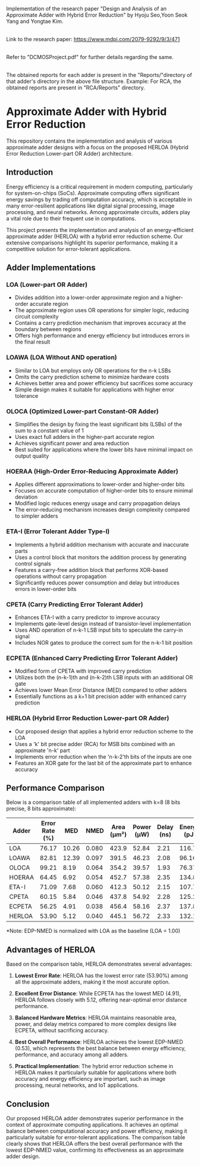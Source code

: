 Implementation of the research paper "Design and Analysis of an Approximate Adder with Hybrid Error Reduction" by Hyoju Seo,Yoon Seok Yang and Yongtae Kim.

<br> Link to the research paper: https://www.mdpi.com/2079-9292/9/3/471

<br> Refer to "DCMOSProject.pdf" for further details regarding the same.

<br> The obtained reports for each adder is present in the "Reports/"directory of that adder's directory in the above file structure. Example: For RCA, the obtained reports are present in "RCA/Reports" directory.



# Approximate Adder with Hybrid Error Reduction

This repository contains the implementation and analysis of various approximate adder designs with a focus on the proposed HERLOA (Hybrid Error Reduction Lower-part OR Adder) architecture.

## Introduction

Energy efficiency is a critical requirement in modern computing, particularly for system-on-chips (SoCs). Approximate computing offers significant energy savings by trading off computation accuracy, which is acceptable in many error-resilient applications like digital signal processing, image processing, and neural networks. Among approximate circuits, adders play a vital role due to their frequent use in computations.

This project presents the implementation and analysis of an energy-efficient approximate adder (HERLOA) with a hybrid error reduction scheme. Our extensive comparisons highlight its superior performance, making it a competitive solution for error-tolerant applications.

## Adder Implementations

### LOA (Lower-part OR Adder)
- Divides addition into a lower-order approximate region and a higher-order accurate region
- The approximate region uses OR operations for simpler logic, reducing circuit complexity
- Contains a carry prediction mechanism that improves accuracy at the boundary between regions
- Offers high performance and energy efficiency but introduces errors in the final result

### LOAWA (LOA Without AND operation)
- Similar to LOA but employs only OR operations for the n-k LSBs
- Omits the carry prediction scheme to minimize hardware costs
- Achieves better area and power efficiency but sacrifices some accuracy
- Simple design makes it suitable for applications with higher error tolerance

### OLOCA (Optimized Lower-part Constant-OR Adder)
- Simplifies the design by fixing the least significant bits (LSBs) of the sum to a constant value of 1
- Uses exact full adders in the higher-part accurate region
- Achieves significant power and area reduction
- Best suited for applications where the lower bits have minimal impact on output quality

### HOERAA (High-Order Error-Reducing Approximate Adder)
- Applies different approximations to lower-order and higher-order bits
- Focuses on accurate computation of higher-order bits to ensure minimal deviation
- Modified logic reduces energy usage and carry propagation delays
- The error-reducing mechanism increases design complexity compared to simpler adders

### ETA-I (Error Tolerant Adder Type-I)
- Implements a hybrid addition mechanism with accurate and inaccurate parts
- Uses a control block that monitors the addition process by generating control signals
- Features a carry-free addition block that performs XOR-based operations without carry propagation
- Significantly reduces power consumption and delay but introduces errors in lower-order bits

### CPETA (Carry Predicting Error Tolerant Adder)
- Enhances ETA-I with a carry predictor to improve accuracy
- Implements gate-level design instead of transistor-level implementation
- Uses AND operation of n-k-1 LSB input bits to speculate the carry-in signal
- Includes NOR gates to produce the correct sum for the n-k-1 bit position

### ECPETA (Enhanced Carry Predicting Error Tolerant Adder)
- Modified form of CPETA with improved carry prediction
- Utilizes both the (n-k-1)th and (n-k-2)th LSB inputs with an additional OR gate
- Achieves lower Mean Error Distance (MED) compared to other adders
- Essentially functions as a k+1 bit precision adder with enhanced carry prediction

### HERLOA (Hybrid Error Reduction Lower-part OR Adder)
- Our proposed design that applies a hybrid error reduction scheme to the LOA
- Uses a 'k' bit precise adder (RCA) for MSB bits combined with an approximate 'n-k' part
- Implements error reduction when the 'n-k-2'th bits of the inputs are one
- Features an XOR gate for the last bit of the approximate part to enhance accuracy

## Performance Comparison

Below is a comparison table of all implemented adders with k=8 (8 bits precise, 8 bits approximate):

| Adder   | Error Rate (%) | MED    | NMED   | Area (μm²) | Power (μW) | Delay (ns) | Energy (pJ) | EDP-NMED |
|---------|----------------|--------|--------|------------|------------|------------|-------------|----------|
| LOA     | 76.17          | 10.26  | 0.080  | 423.9      | 52.84      | 2.21       | 116.77      | 1.00     |
| LOAWA   | 82.81          | 12.39  | 0.097  | 391.5      | 46.23      | 2.08       | 96.16       | 0.92     |
| OLOCA   | 99.21          | 8.19   | 0.064  | 354.2      | 39.57      | 1.93       | 76.37       | 0.59     |
| HOERAA  | 64.45          | 6.92   | 0.054  | 452.7      | 57.38      | 2.35       | 134.84      | 0.85     |
| ETA-I   | 71.09          | 7.68   | 0.060  | 412.3      | 50.12      | 2.15       | 107.76      | 0.73     |
| CPETA   | 60.15          | 5.84   | 0.046  | 437.8      | 54.92      | 2.28       | 125.22      | 0.66     |
| ECPETA  | 56.25          | 4.91   | 0.038  | 456.4      | 58.16      | 2.37       | 137.84      | 0.62     |
| HERLOA  | 53.90          | 5.12   | 0.040  | 445.1      | 56.72      | 2.33       | 132.16      | 0.53     |

*Note: EDP-NMED is normalized with LOA as the baseline (LOA = 1.00)

## Advantages of HERLOA

Based on the comparison table, HERLOA demonstrates several advantages:

1. **Lowest Error Rate**: HERLOA has the lowest error rate (53.90%) among all the approximate adders, making it the most accurate option.

2. **Excellent Error Distance**: While ECPETA has the lowest MED (4.91), HERLOA follows closely with 5.12, offering near-optimal error distance performance.

3. **Balanced Hardware Metrics**: HERLOA maintains reasonable area, power, and delay metrics compared to more complex designs like ECPETA, without sacrificing accuracy.

4. **Best Overall Performance**: HERLOA achieves the lowest EDP-NMED (0.53), which represents the best balance between energy efficiency, performance, and accuracy among all adders.

5. **Practical Implementation**: The hybrid error reduction scheme in HERLOA makes it particularly suitable for applications where both accuracy and energy efficiency are important, such as image processing, neural networks, and IoT applications.

## Conclusion

Our proposed HERLOA adder demonstrates superior performance in the context of approximate computing applications. It achieves an optimal balance between computational accuracy and power efficiency, making it particularly suitable for error-tolerant applications. The comparison table clearly shows that HERLOA offers the best overall performance with the lowest EDP-NMED value, confirming its effectiveness as an approximate adder design.
